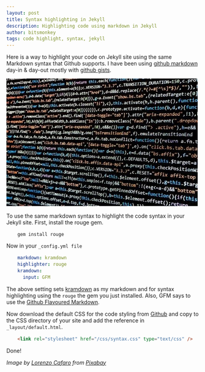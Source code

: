 ```yaml
---
layout: post
title: Syntax highlighting in Jekyll
description: Highlighting code using markdown in Jekyll
author: bitsmonkey
tags: code highlight, syntax, jekyll
---
```


Here is a way to highlight your code on Jekyll site using the same Markdown syntax that Github supports. I have been using [github markdown](https://guides.github.com/features/mastering-markdown/) day-in & day-out mostly with [github gists](http://gist.github.com/).

![syntax-hghlight](/img/syntax-highlight.jpg)

To use the same markdown syntax to highlight the code syntax in your Jekyll site. First, install the rouge gem.

```shell
    gem install rouge
```

Now in your `_config.yml file`

```yml
    markdown: kramdown
    highlighter: rouge
    kramdown:
      input: GFM
```
The above setting sets [kramdown](https://kramdown.gettalong.org/) as my markdown and for syntax highlighting using the `rouge` the gem you just installed. Also, GFM says to use the [Github Flavoured Markdown](https://guides.github.com/features/mastering-markdown/).


Now download the default CSS for the code styling from [Github](https://raw.githubusercontent.com/mojombo/tpw/master/css/syntax.css) and copy to the CSS directory of your site and add the reference in `_layout/default.html`.

```html
    <link rel="stylesheet" href="/css/syntax.css" type="text/css" />
```

Done!

*Image by [Lorenzo Cafaro](https://pixabay.com/users/3844328-3844328/?utm_source=link-attribution&amp;utm_medium=referral&amp;utm_campaign=image&amp;utm_content=1857236) from [Pixabay](https://pixabay.com/?utm_source=link-attribution&amp;utm_medium=referral&amp;utm_campaign=image&amp;utm_content=1857236)*